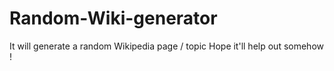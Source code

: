 # Random-Wiki-generator
It will generate a random Wikipedia page / topic
Hope it'll help out somehow !
